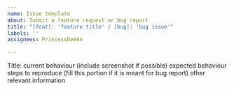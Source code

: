 ```yaml
---
name: Issue template
about: Submit a feature request or bug report
title: "[feat]: 'feature title' / [bug]: 'bug issue'"
labels: ''
assignees: PrincessDem9n

---
```


Title: 
current behaviour (include screenshot if possible)
expected behaviour
steps to reproduce (fill this portion if it is meant for bug report)
other relevant information
